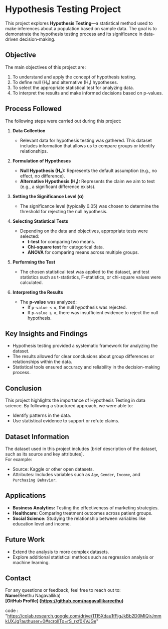 # Hypothesis Testing Project

This project explores **Hypothesis Testing**—a statistical method used to make inferences about a population based on sample data. The goal is to demonstrate the hypothesis testing process and its significance in data-driven decision-making.

## Objective

The main objectives of this project are:
1. To understand and apply the concept of hypothesis testing.
2. To define null (H₀) and alternative (H₁) hypotheses.
3. To select the appropriate statistical test for analyzing data.
4. To interpret the results and make informed decisions based on p-values.

## Process Followed

The following steps were carried out during this project:

1. **Data Collection**  
   - Relevant data for hypothesis testing was gathered. This dataset includes information that allows us to compare groups or identify relationships.

2. **Formulation of Hypotheses**  
   - **Null Hypothesis (H₀):** Represents the default assumption (e.g., no effect, no difference).  
   - **Alternative Hypothesis (H₁):** Represents the claim we aim to test (e.g., a significant difference exists).

3. **Setting the Significance Level (α)**  
   - The significance level (typically 0.05) was chosen to determine the threshold for rejecting the null hypothesis.

4. **Selecting Statistical Tests**  
   - Depending on the data and objectives, appropriate tests were selected:  
      - **t-test** for comparing two means.  
      - **Chi-square test** for categorical data.  
      - **ANOVA** for comparing means across multiple groups.

5. **Performing the Test**  
   - The chosen statistical test was applied to the dataset, and test statistics such as t-statistics, F-statistics, or chi-square values were calculated.

6. **Interpreting the Results**  
   - The **p-value** was analyzed:
     - If `p-value < α`, the null hypothesis was rejected.
     - If `p-value ≥ α`, there was insufficient evidence to reject the null hypothesis.

## Key Insights and Findings

- Hypothesis testing provided a systematic framework for analyzing the dataset.
- The results allowed for clear conclusions about group differences or relationships within the data.
- Statistical tools ensured accuracy and reliability in the decision-making process.

## Conclusion

This project highlights the importance of Hypothesis Testing in data science. By following a structured approach, we were able to:
- Identify patterns in the data.
- Use statistical evidence to support or refute claims.

## Dataset Information

The dataset used in this project includes [brief description of the dataset, such as its source and key attributes].  
For example:
- Source: Kaggle or other open datasets.
- Attributes: Includes variables such as `Age`, `Gender`, `Income`, and `Purchasing Behavior`.

## Applications

- **Business Analytics:** Testing the effectiveness of marketing strategies.  
- **Healthcare:** Comparing treatment outcomes across patient groups.  
- **Social Science:** Studying the relationship between variables like education level and income.

## Future Work

- Extend the analysis to more complex datasets.
- Explore additional statistical methods such as regression analysis or machine learning.

## Contact

For any questions or feedback, feel free to reach out to:  
**Name**(Reethu Nagavallika)  
**[GitHub Profile] (https://github.com/nagavallikareethu)**

code : "https://colab.research.google.com/drive/1TI5Xdau1fFjgJkBb2D0MIQjrJmmkUXJg?authuser=0#scrollTo=rS_rxf0KVJGe"
